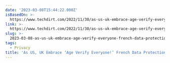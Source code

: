 ```yaml
---
date: '2023-03-08T15:44:22.000Z'
isBasedOn: >-
  https://www.techdirt.com/2022/11/30/as-us-uk-embrace-age-verify-everyone-french-data-protection-agency-says-age-verification-is-unreliable-and-violates-privacy-rights/
link: >-
  https://www.techdirt.com/2022/11/30/as-us-uk-embrace-age-verify-everyone-french-data-protection-agency-says-age-verification-is-unreliable-and-violates-privacy-rights/
slug: >-
  2023-03-08-as-us-uk-embrace-age-verify-everyone-french-data-protection-agency-says
tags:
  - Privacy
title: 'As US, UK Embrace ‘Age Verify Everyone!’ French Data Protection Agency Says'
---
```


